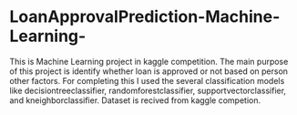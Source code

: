 # LoanApprovalPrediction-Machine-Learning-
This is Machine Learning project in kaggle competition. The main purpose of this project is identify whether  loan is approved or not based on person other factors. For completing this I used the several classification models like decisiontreeclassifier, randomforestclassifier, supportvectorclassifier, and kneighborclassifier. Dataset is recived from kaggle competion.
